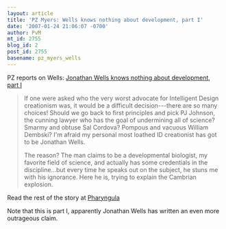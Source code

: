 ```yaml
---
layout: article
title: 'PZ Myers: Wells knows nothing about development, part I'
date: '2007-01-24 21:06:07 -0700'
author: PvM
mt_id: 2755
blog_id: 2
post_id: 2755
basename: pz_myers_wells
---
```

PZ reports on Wells: [Jonathan Wells knows nothing about development, part I](http://scienceblogs.com/pharyngula/2007/01/jonathan_wells_knows_nothing_a.php?utm_source=mostactive&amp;utm_medium=link)

> If one were asked who the very worst advocate for Intelligent Design creationism was, it would be a difficult decision---there are so many choices! Should we go back to first principles and pick PJ Johnson, the cunning lawyer who has the goal of undermining all of science? Smarmy and obtuse Sal Cordova? Pompous and vacuous William Dembski? I'm afraid my personal most loathed ID creationist has got to be Jonathan Wells.
> 
> The reason? The man claims to be a developmental biologist, my favorite field of science, and actually has some credentials in the discipline...but every time he speaks out on the subject, he stuns me with his ignorance. Here he is, trying to explain the Cambrian explosion.

Read the rest of the story at [Pharyngula](http://scienceblogs.com/pharyngula/2007/01/jonathan_wells_knows_nothing_a.php?utm_source=mostactive&amp;utm_medium=link)

Note that this is part I, apparently Jonathan Wells has written an even more outrageous claim.
